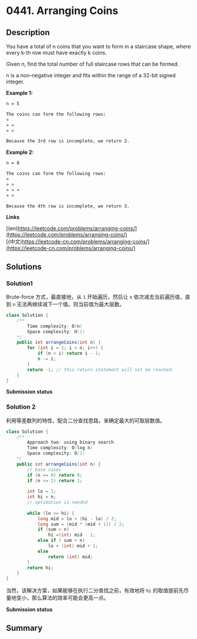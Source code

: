 # 0441. Arranging Coins

## Description

You have a total of n coins that you want to form in a staircase shape, where every k-th row must have exactly k coins.

Given n, find the total number of full staircase rows that can be formed.

n is a non-negative integer and fits within the range of a 32-bit signed integer.

**Example 1:**
```txt
n = 5

The coins can form the following rows:
¤
¤ ¤
¤ ¤

Because the 3rd row is incomplete, we return 2.
```

**Example 2:**
```txt
n = 8

The coins can form the following rows:
¤
¤ ¤
¤ ¤ ¤
¤ ¤

Because the 4th row is incomplete, we return 3.
```

**Links**

[(en)https://leetcode.com/problems/arranging-coins/](https://leetcode.com/problems/arranging-coins/)
<br />
[(中文)https://leetcode-cn.com/problems/arranging-coins/](https://leetcode-cn.com/problems/arranging-coins/)

## Solutions

### Solution1

Brute-force 方式，最直接地，从 ``1`` 开始遍历，然后让 ``n`` 依次减去当前遍历值，直到 ``n`` 无法再继续减下一个值。则当前值为最大层数。

```java
class Solution {
    /**
        Time complexity: O(n)
        Space complexity: O(1)
    */
    public int arrangeCoins(int n) {
        for (int i = 1; i < n; i++) {
            if (n < i) return i - 1;
            n -= i;
        }
        return -1; // this return statement will not be reached.
    }
}
```

**Submission status**

### Solution 2

利用等差数列的特性，配合二分查找思路，来确定最大的可取层数值。

```java
class Solution {
    /**
        Approach two: using binary search
        Time complexity: O(log n)
        Space complexity: O(1)
    */
    public int arrangeCoins(int n) {
        // base cases
        if (n == 0) return 0;
        if (n <= 2) return 1;
        
        int lo = 1;
        int hi = n;
        // optimation is needed
            
        while (lo <= hi) {
            long mid = lo + (hi - lo) / 2;
            long sum = (mid * (mid + 1)) / 2;
            if (sum > n) 
                hi =(int) mid - 1;
            else if ( sum < n) 
                lo = (int) mid + 1;
            else
                return (int) mid;
        }
        return hi;
    }
}
```

当然，该解决方案，如果能够在执行二分查找之前，有效地将 ``hi`` 的取值提前先尽量地变小，那么算法的效率可能会更高一点。

**Submission status**

## Summary

